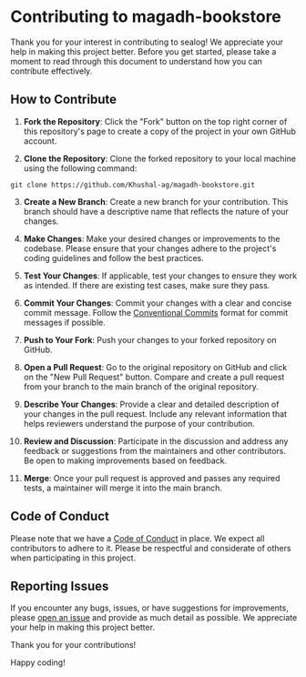 # Contributing to magadh-bookstore

Thank you for your interest in contributing to sealog! We appreciate your help in making this project better. Before you get started, please take a moment to read through this document to understand how you can contribute effectively.

## How to Contribute

1. **Fork the Repository**: Click the "Fork" button on the top right corner of this repository's page to create a copy of the project in your own GitHub account.

2. **Clone the Repository**: Clone the forked repository to your local machine using the following command:

```
git clone https://github.com/Khushal-ag/magadh-bookstore.git
```

3. **Create a New Branch**: Create a new branch for your contribution. This branch should have a descriptive name that reflects the nature of your changes.

4. **Make Changes**: Make your desired changes or improvements to the codebase. Please ensure that your changes adhere to the project's coding guidelines and follow the best practices.

5. **Test Your Changes**: If applicable, test your changes to ensure they work as intended. If there are existing test cases, make sure they pass.

6. **Commit Your Changes**: Commit your changes with a clear and concise commit message. Follow the [Conventional Commits](https://www.conventionalcommits.org/en/v1.0.0/) format for commit messages if possible.

7. **Push to Your Fork**: Push your changes to your forked repository on GitHub.

8. **Open a Pull Request**: Go to the original repository on GitHub and click on the "New Pull Request" button. Compare and create a pull request from your branch to the main branch of the original repository.

9. **Describe Your Changes**: Provide a clear and detailed description of your changes in the pull request. Include any relevant information that helps reviewers understand the purpose of your contribution.

10. **Review and Discussion**: Participate in the discussion and address any feedback or suggestions from the maintainers and other contributors. Be open to making improvements based on feedback.

11. **Merge**: Once your pull request is approved and passes any required tests, a maintainer will merge it into the main branch.

## Code of Conduct

Please note that we have a [Code of Conduct](CODE_OF_CONDUCT.md) in place. We expect all contributors to adhere to it. Please be respectful and considerate of others when participating in this project.

## Reporting Issues

If you encounter any bugs, issues, or have suggestions for improvements, please [open an issue](https://github.com/Khushal-ag/magadh-bookstore/issues) and provide as much detail as possible. We appreciate your help in making this project better.

Thank you for your contributions!

Happy coding!
